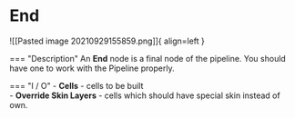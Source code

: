 # **End** 
  
![[Pasted image 20210929155859.png]]{ align=left }

=== "Description"
	An **End** node is a final node of the pipeline. 
	You should have one to work with the Pipeline properly.  
	
=== "I / O"
	- **Cells** - cells to be built  
	- **Override Skin Layers** - cells which should have special skin instead of own.   







